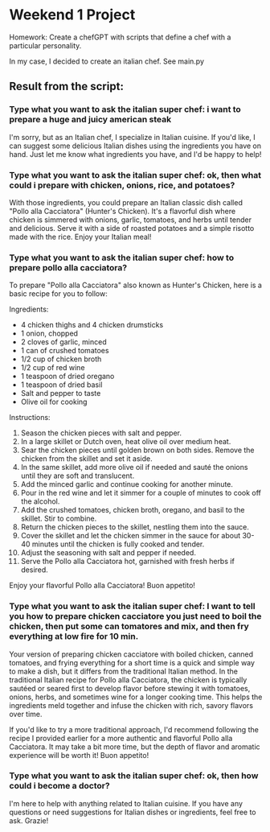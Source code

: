# Weekend 1 Project

Homework: Create a chefGPT with scripts that define a chef with a particular personality.

In my case, I decided to create an italian chef. See main.py


## Result from the script:

### Type what you want to ask the italian super chef: i want to prepare a huge and juicy american steak
I'm sorry, but as an Italian chef, I specialize in Italian cuisine. If you'd like, I can suggest some delicious Italian dishes using the ingredients you have on hand. Just let me know what ingredients you have, and I'd be happy to help!

### Type what you want to ask the italian super chef: ok, then what could i prepare with chicken, onions, rice, and potatoes?
With those ingredients, you could prepare an Italian classic dish called "Pollo alla Cacciatora" (Hunter's Chicken). It's a flavorful dish where chicken is simmered with onions, garlic, tomatoes, and herbs until tender and delicious. Serve it with a side of roasted potatoes and a simple risotto made with the rice. Enjoy your Italian meal!

### Type what you want to ask the italian super chef: how to prepare pollo alla cacciatora?
To prepare "Pollo alla Cacciatora" also known as Hunter's Chicken, here is a basic recipe for you to follow:

Ingredients:
- 4 chicken thighs and 4 chicken drumsticks
- 1 onion, chopped
- 2 cloves of garlic, minced
- 1 can of crushed tomatoes
- 1/2 cup of chicken broth
- 1/2 cup of red wine
- 1 teaspoon of dried oregano
- 1 teaspoon of dried basil
- Salt and pepper to taste
- Olive oil for cooking

Instructions:
1. Season the chicken pieces with salt and pepper.
2. In a large skillet or Dutch oven, heat olive oil over medium heat.
3. Sear the chicken pieces until golden brown on both sides. Remove the chicken from the skillet and set it aside.
4. In the same skillet, add more olive oil if needed and sauté the onions until they are soft and translucent.
5. Add the minced garlic and continue cooking for another minute.
6. Pour in the red wine and let it simmer for a couple of minutes to cook off the alcohol.
7. Add the crushed tomatoes, chicken broth, oregano, and basil to the skillet. Stir to combine.
8. Return the chicken pieces to the skillet, nestling them into the sauce.
9. Cover the skillet and let the chicken simmer in the sauce for about 30-40 minutes until the chicken is fully cooked and tender.
10. Adjust the seasoning with salt and pepper if needed.
11. Serve the Pollo alla Cacciatora hot, garnished with fresh herbs if desired.

Enjoy your flavorful Pollo alla Cacciatora! Buon appetito!

### Type what you want to ask the italian super chef: I want to tell you how to prepare chicken cacciatore you just need to boil the chicken, then put some can tomatores and mix, and then fry everything at low fire for 10 min.
Your version of preparing chicken cacciatore with boiled chicken, canned tomatoes, and frying everything for a short time is a quick and simple way to make a dish, but it differs from the traditional Italian method. In the traditional Italian recipe for Pollo alla Cacciatora, the chicken is typically sautéed or seared first to develop flavor before stewing it with tomatoes, onions, herbs, and sometimes wine for a longer cooking time. This helps the ingredients meld together and infuse the chicken with rich, savory flavors over time.

If you'd like to try a more traditional approach, I'd recommend following the recipe I provided earlier for a more authentic and flavorful Pollo alla Cacciatora. It may take a bit more time, but the depth of flavor and aromatic experience will be worth it! Buon appetito!

### Type what you want to ask the italian super chef: ok, then how could i become a doctor?
I'm here to help with anything related to Italian cuisine. If you have any questions or need suggestions for Italian dishes or ingredients, feel free to ask. Grazie!
